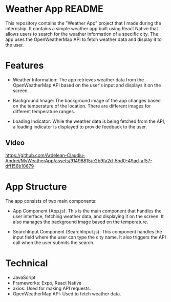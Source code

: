 # Weather App README
This repository contains the "Weather App" project that I made during the internship. It contains a simple weather app built using React Native that allows users to search for the weather information of a specific city. The app uses the OpenWeatherMap API to fetch weather data and display it to the user.

# Features
* Weather Information: The app retrieves weather data from the OpenWeatherMap API based on the user's input and displays it on the screen.

* Background Image: The background image of the app changes based on the temperature of the location. There are different images for different temperature ranges.

* Loading Indicator: While the weather data is being fetched from the API, a loading indicator is displayed to provide feedback to the user.

## Video

https://github.com/Ardelean-Claudiu-Andrei/MyWeatherApp/assets/91498815/e2b9fa2d-5bd0-49ad-af57-dff156b10679

# App Structure
The app consists of two main components:

* App Component (App.js): This is the main component that handles the user interface, fetching weather data, and displaying it on the screen. It also manages the background image based on the temperature.

* SearchInput Component (SearchInput.js): This component handles the input field where the user can type the city name. It also triggers the API call when the user submits the search.

# Technical
* JavaScript
* Frameworks: Expo, React Native
* axios: Used for making API requests.
* OpenWeatherMap API: Used to fetch weather data.
